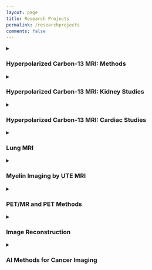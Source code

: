 ```yaml
---
layout: page
title: Research Projects
permalink: /researchprojects
comments: false
---
```


<details>
<summary><h3>Hyperpolarized Carbon-13 MRI: Methods</h3></summary>

Hyperpolarized Carbon-13 MRI is a relatively novel imaging method of collecting in vivo metabolic information in a minimally invasive imaging procedure. Applications for this technique span various anatomical organs, including: cardiac, kidneys, brain, liver, pancreas, and clinical significances, such as: disease and cancer staging, response to therapy and surgical planning. UCSF pioneered this work with the first in vivo human study in 2013 and continues to be a strong leader in the field. Our group currently focuses on kidney and cardiac applications as well as development of acquisition methods and analysis tools to improve speed/SNR of imaging procedures and quantification of results.  

Our group has developed a “push-button” image acquisition methodology for semi-autonomous Hyperpolarized MR scans [1]. The user defines a region of interest (ROI) relative to the image volume, and then initiates the scan at the start of injection. The software is designed to autonomously perform all required calibrations and trigger acquisition: determine experimental timing (bolus tracking), adjust and capture MRI system properties (fine CF, B0, B1 calibration), and initiate rapid metabolic imaging. This system is defined using the [RTHawk Research Platform](https://vista.ai/products/research-rthawk/) from Vista.ai which safely adds a layer of functionality to our clinical scanner. Our rapid metabolic imaging method consists of alternating, metabolite-selective sequences which utilize either spectral-spatial or spectrally selective excitations. Coupled with automated bolus-triggering and calibrations, with our current methodology we are able to consistently maximize SNR and characterize near real-time metabolism.

Experiment Recordings:

* [Annotated Demo](https://youtu.be/ifZV_-7y7sY)
* [Human Brain](https://youtu.be/Oq36Z7ayQ0g)
* [Human Kidney](https://youtu.be/Joc9LABNRbc)

![HP Methods](../assets/images/research_projects/hpmethods.jpeg)

The dynamic metabolite maps acquired after reconstruction provide relative measurements over time. However, in most applications, we are interested in looking at other metrics that may serve as biomarkers. This includes model-free metrics such as the area-under-the-curve (AUC) or AUC ratios (for example, the pyruvate to lactate AUC ratio), as well as time-to-peak (TTP). Additionally, we can use and fit our acquired dynamic signals to a pharmacokinetic model to estimate apparent rate constants such as the pyruvate to lactate rate constant (kPL). Our group has worked on and developed an inputless one-compartment model [2] (can be accessed in the [Hyperpolarized MRI Toolbox](https://github.com/LarsonLab/hyperpolarized-mri-toolbox)).

1. Tang S, Milshteyn E, Reed G, Gordon J, Bok R, Zhu X, Zhu Z, Vigneron DB, Larson PEZ. A regional bolus tracking and real-time B1 calibration method for hyperpolarized 13 C MRI. Magn Reson Med. 2019 Feb;81(2):839-851. doi: 10.1002/mrm.27391. Epub 2018 Sep 18. PMID: 30277268; PMCID: PMC6289616.
2. Larson PEZ, Chen HY, Gordon JW, Korn N, Maidens J, Arcak M, Tang S, Criekinge M, Carvajal L, Mammoli D, Bok R, Aggarwal R, Ferrone M, Slater JB, Nelson SJ, Kurhanewicz J, Vigneron DB. Investigation of analysis methods for hyperpolarized 13C-pyruvate metabolic MRI in prostate cancer patients. NMR Biomed. 2018 Nov;31(11):e3997. doi: 10.1002/nbm.3997. Epub 2018 Sep 19. PMID: 30230646; PMCID: PMC6392436.

</details>

<details>
<summary><h3>Hyperpolarized Carbon-13 MRI: Kidney Studies</h3></summary>

Chronic kidney disease and kidney cancer are two diametrically opposed pathologies but are connected in a number of ways and both pose significant public health challenges. UCSF Medical Center is a top 10 hospital in the nation and the best in Northern California for kidney care and each of its locations treats a large number of patients with kidney disease and kidney cancer. The wide-spread use of computed tomography (CT), ultrasound imaging (US) and magnetic resonance imaging (MRI) has led to an improvement on kidney disease and kidney cancer detection. However, the noninvasive prediction of renal tumor aggressiveness and rejection of kidney allograft remain a challenge with conventional imaging. As a highly energy dependent organ, the kidney requires mitochondrial oxidative phosphorylation and ATP generation for essential renal functions and protection against injury. Altered energy metabolism plays a central role in various kidney diseases and can be detected by hyperpolarized (HP) 13C metabolic MRI. To meet the clinical needs in kidney disease, our group is developing and applying HP 13C pyruvate MRI in patients with renal cell carcinoma (RCC) and patients with transplanted kidneys to identify novel imaging techniques and develop them into practical, useful diagnostic tools under the leadership of Drs. Jane Wang and Peder Larson.

For the research on patients with renal tumors, our group has published a paper in Cancer, an international interdisciplinary journal of the American Cancer Society. The paper describes the first study of a cohort of renal tumor patients with HP 13C MRI technology and correlations to tumor pathology. So far, we showed that HP 13C MRI enabled improved prediction of high-grade RCCs and the potential of incorporating metabolism information from HP 13C MRI to improve the prediction of aggressive renal tumors.

![HP Kidney 1](../assets/images/research_projects/hp_kidney1.png)

For the research on patients with transplanted kidneys, our group has presented our initial experience in applying HP [1-13C]pyruvate MRI to assess energy metabolism in patients with kidney allograft, and this work is ongoing.

![HP Kidney 2](../assets/images/research_projects/hp_kidney2.png)

1. Tang S, Meng M V., Slater JB, et al. Metabolic imaging with hyperpolarized 13C pyruvate magnetic resonance imaging in patients with renal tumors—Initial experience. Cancer. 2021;127(15):2693-2704. doi:10.1002/cncr.33554

</details>

<details>
<summary><h3>Hyperpolarized Carbon-13 MRI: Cardiac Studies</h3></summary>

UCSF is one of six sites conducting hyperpolarized 13C cardiac MRI experiments, comparing healthy volunteers to hypertrophic cardiomyopathy (HCM) patients in collaboration with Dr. Roselle Abraham’s HCM clinic, a designated Center of Excellence. Hyperpolarized 13C offers a distinct advantage over FDG-PET, CEST, and 1H MRS, enabling the assessment of multiple metabolic pathways and the tracking of pyruvate-to-lactate and pyruvate-to-bicarbonate flux in a quick, non-invasive manner. Given that HCM is considered a metabolic disease, insights into various metabolic phenotypes and genotypes provide a foundation for tailored therapies. 

In this ongoing study, HCM patients and healthy volunteers are injected with 1-13C pyruvate and scanned at 3T with a Helmholz “clamshell” transmit coil and an 8-channel “paddle” receive array. The HP 1-13C pyruvate scan uses an autonomous scanning protocol (RTHawk) including metabolite-specific imaging using a spectral-spatial pulse and spiral readout to acquire 2D short-axis images. We perform pharmacokinetic modeling using a unidirectional three-site “inputless” model with one physical compartment to assess the conversion of pyruvate-to-lactate (kPL) and pyruvate-to-bicarbonate (kPB). Subjects undergo fasted and fed studies, with a dose of oral glucose given in between scans to assess metabolic response and glycolysis-glucose oxidation coupling. 

So far, we have demonstrated high quality metabolic imaging across the human heart in both volunteers and HCM patients.  We also showed that, in healthy participants, kPL and kPB increased after oral glucose consumption. Additionally, the correlation of kPB with blood glucose levels was highly significant. This aligns with the fact that a healthy, metabolically flexible heart utilizes fatty acids in the fasting state and transitions to more efficient oxidative phosphorylation when glucose is available. 

![HP Cardiac](../assets/images/research_projects/hpcardiac.png)
Kinetic rate maps in healthy volunteers before and after oral glucose load, overlaid on 1H anatomical images. These measures of LDH and PDH activity are relatively uniform across the LV myocardium in healthy volunteers.

1. Chen, Hsin-Yu, Jeremy W. Gordon, Nicholas Dwork, Brian T. Chung, Andrew Riselli, Sanjay Sivalokanathan, Robert A. Bok, et al. “Probing Human Heart TCA Cycle Metabolism and Response to Glucose Load Using Hyperpolarized [2-13C]Pyruvate MRS.” NMR in Biomedicine (2023): e5074. <https://doi.org/10.1002/nbm.5074>
2. Larson, Peder E. Z., Shuyu Tang, Xiaoxi Liu, Avantika Sinha, Nicholas Dwork, Sanjay Sivalokanathan, Jing Liu, et al. “Regional Quantification of Cardiac Metabolism with Hyperpolarized [1-13C]-Pyruvate CMR Evaluated in an Oral Glucose Challenge.” Journal of Cardiovascular Magnetic Resonance 25, no. 1 (December 14, 2023): 77. <https://doi.org/10.1186/s12968-023-00972-7>

</details>

<details>
<summary><h3>Lung MRI</h3></summary>

MRI of the lungs has the potential to provide a range of anatomical and functional information to characterize the composition, structure, ventilation and perfusion. Use of pulmonary MRI is limited by relatively low signal due to the lower tissue density, artifacts and rapid signal decay rates due to magnetic susceptibility differences between tissue and air in the lungs, and tissue motion.

We are developing new techniques for high-resolution and functional MRI of the lungs. This includes the use of ultrashort echo time (UTE) pulse sequences that can efficiently capture the rapidly decaying signals. We have also pioneered novel data acquisition and reconstruction strategies that can account for motion while efficiently using data to maximize SNR. This includes dynamic 3D navigators [1], iterative motion compensation (iMoCo) reconstruction [2], and Motion-Compensated Low Rank (MoCoLoR) reconstruction [3]. In addition to providing high-resolution structural imaging, these methods can also measure ventilation by measuring changes across the respiratory cycle.

These methods are being translated into clinical studies, with a focus on pediatric imaging where it is desirable to eliminate CT scans and their associated radiation exposure. They are also being used with newly available commercial mid-field (0.5 T) MRI systems, which in the lungs are very promising due to the reduced magnetic susceptibility effects and longer signal decay rates.

![Lung MRI 1](../assets/images/research_projects/lung_mri_1.jpeg)
Illustration of the iterative motion-compensation (iMoCo) reconstruction for UTE Lung MRI data [2], where respiratory motion can be estimated from the data itself. After dividing the data up into different motion states, images of each state are created via a motion-resolved reconstruction and then registered to each other. This is fed into the final reconstruction which can then use data from the entire free-breathing scan, maximizing the SNR efficiency.

![Lung MRI 2](../assets/images/research_projects/lung_mri_2.jpg)
Motion-compensated low-rank (MoCoLoR) reconstructions of UTE Lung MRI data across a range of patient research subjects with various ages, body sizes, and pathologies [3].

1. Jiang, Wenwen, Frank Ong, Kevin M Johnson, Scott K Nagle, Thomas A Hope, Michael Lustig, and Peder E.Z. Larson. “Motion Robust High Resolution 3D Free-Breathing Pulmonary MRI Using Dynamic 3D Image Self-Navigator.” Magnetic Resonance in Medicine, n.d., n/a-n/a. <https://doi.org/10.1002/mrm.26958>  
<https://github.com/PulmonaryMRI/pulmonary-MRI-reconstruction>
2. Zhu, Xucheng, Marilynn Chan, Michael Lustig, Kevin M. Johnson, and Peder E. Z. Larson. “Iterative Motion-Compensation Reconstruction Ultra-Short TE (iMoCo UTE) for High-Resolution Free-Breathing Pulmonary MRI.” Magnetic Resonance in Medicine 83, no. 4 (2020): 1208–21. <https://doi.org/10.1002/mrm.27998>  
<https://github.com/PulmonaryMRI/imoco_recon>
3. Tan, Fei, Xucheng Zhu, Marilynn Chan, Matthew A. Zapala, Shreyas S. Vasanawala, Frank Ong, Michael Lustig, and Peder E. Z. Larson. “Motion-Compensated Low-Rank Reconstruction for Simultaneous Structural and Functional UTE Lung MRI.” Magnetic Resonance in Medicine 90, no. 3 (2023): 1101–13. <https://doi.org/10.1002/mrm.29703>  
<https://github.com/PulmonaryMRI/MoCoLoR>

</details>

<details>
<summary><h3>Myelin Imaging by UTE MRI</h3></summary>

The myelin sheath plays an important role in normal brain function and development by facilitating long-range conduction of electrical impulses across the brain and protecting nerve fibers from injury. Loss or damage of myelin is implicated in numerous neurological disorders, including the neurodegenerative disease of multiple sclerosis (MS) associated with gross white matter damage and characteristic foci of demyelination. The benefits of myelin imaging include, myelination monitoring during aging in healthy subjects, early detection of demyelination, and assessing the treatment and re-myelination process in patients. However, due to the specific chemical environment of the bilayer-bound protons, 75% of the myelin lipid protons have T2 values well below 1 ms, which lead to magnetization decay too fast to be captured by conventional MRI techniques with TEs of milliseconds or longer.

The most promising method for direct measurement of myelin is ultra-short echo time (UTE) and/or zero echo time (ZTE) MRI pulse sequences. Most UTE sequences require the immediate application of the readout gradients after the completion of the RF pulses and a center-out k-space trajectory in each data acquisition to achieve the minimum possible TE, which is on the order of microseconds to capture the fast decaying signals of myelin protons. The main challenge for these methods is to separate myelin ultrashort-T2 signals from the much larger water proton signals using a combination of an inversion recovery (IR) suppression and a dual-echo subtraction. Other studies have fitted T2*-relaxometry based on multiple components exponential decay models to extract myelin signals, which shows potential for quantitative analysis.

We are working to develop and apply novel UTE MRI sequences and/or post-processing methods for direct myelin imaging. For example, utilizing novel non-Cartesian k-space patterns, multiple TE acquisitions, combining other MRI techniques like balanced steady state free precession (bSSFP) to UTE MRI, and establishing comprehensive fitting models to separate signals originating from myelin. In addition, we are partnering with collaborators at UCSF Neurology to apply these UTE MRI based imaging modalities to better characterize lesions in MS patients.

![Myelin Imaging](../assets/images/research_projects/myelin_ute.jpeg)

1. Boucneau, Tanguy, Peng Cao, Shuyu Tang, Misung Han, Duan Xu, Roland G. Henry, and Peder E. Z. Larson. “In Vivo Characterization of Brain Ultrashort-T2 Components.” Magnetic Resonance in Medicine 80, no. 2 (August 1, 2018): 726–35. <https://doi.org/10.1002/mrm.27037>
2. Deveshwar, Nikhil, Jingwen Yao, Misung Han, Nicholas Dwork, Xin Shen, Emil Ljungberg, Eduardo Caverzasi, et al. “Quantification of the in Vivo Brain Ultrashort-T2 * Component in Healthy Volunteers.” Magnetic Resonance in Medicine, January 30, 2024. <https://doi.org/10.1002/mrm.30013>

</details>

<details>
<summary><h3>PET/MR and PET Methods</h3></summary>

Positron emission tomography (PET) provides valuable information about tissue function such as metabolism, perfusion, and more. Hybrid PET/MRI systems are recently introduced commercially, and combine the functional information from PET tracers with the soft-tissue contrast from MRI. For PET/MR we have worked on motion management, quantitative imaging, and image reconstruction, and several of these techniques have broad applicability for PET.

Spatially and quantitatively accurate PET requires knowledge of positron attenuation and tissue motion. For attenuation, this information is usually derived from CT, but is challenging to derive from MRI. We pioneered methods utilizing specialized ZTE MRI scans and also the use of deep learning for MR-based attenuation correction. Most recently, we integrated a Bayesian deep learning method directly with the PET reconstruction [1].  We have also integrated MRI-derived measurements of motion to correct PET data [2].

In addition to attenuation and motion correction, we have worked to more generally understand what information is shared versus what information is unique between PET and MRI. Our work generating synthetic PET data from MRI datasets illustrates typical PET distributions, which can be used for generating testing data but also identifying abnormal PET distributions [3].

![PET](../assets/images/research_projects/pet_mr.png)
PET/MRI reconstruction integrating MR-based attenuation correction maps and their expected uncertainty derived using a Bayesian CNN along with a maximum likelihood estimation of attenuation and activity (MLAA) method weighted based on the confidence of the attenuation maps [1].

1. Leynes, Andrew P., Sangtae Ahn, Kristen A. Wangerin, Sandeep S. Kaushik, Florian Wiesinger, Thomas A. Hope, and Peder E. Z. Larson. “Attenuation Coefficient Estimation for PET/MRI With Bayesian Deep Learning Pseudo-CT and Maximum Likelihood Estimation of Activity and Attenuation.” IEEE Transactions on Radiation and Plasma Medical Sciences, 2021, 1–1. <https://doi.org/10.1109/TRPMS.2021.3118325>
2. Yang, Jaewon, Mehdi Khalighi, Thomas A. Hope, Karen Ordovas, and Youngho Seo. “Technical Note: Fast Respiratory Motion Estimation Using Sorted Singles without Unlist Processing: A Feasibility Study.” Medical Physics 44, no. 5 (May 1, 2017): 1632–37. <https://doi.org/10.1002/mp.12115>
3. Rajagopal, Abhejit, Yutaka Natsuaki, Kristen Wangerin, Mahdjoub Hamdi, Hongyu An, John J. Sunderland, Richard Laforest, Paul E. Kinahan, Peder E. Z. Larson, and Thomas A. Hope. “Synthetic PET via Domain Translation of 3-D MRI.” IEEE Transactions on Radiation and Plasma Medical Sciences 7, no. 4 (April 2023): 333–43. <https://doi.org/10.1109/TRPMS.2022.3223275>

</details>

<details>
<summary><h3>Image Reconstruction</h3></summary>

MR images are obtained in the frequency domain, or k-space, and are transformed, typically with a FFT to generate images for research and diagnostic purposes. However, since MRI is a  slower imaging modality compared to its peers like CT, recent research looked to develop methods to speed up the reconstruction process which can broadly be defined as model-based and deep learning based.

Model-based methods, including parallel imaging and compressed sensing use physical constraints to speed up the scan. Parallel imaging techniques such as SENSE and GRAPPA leverage spatial information from multiple receive coil signals to reconstruct MR images. This can reduce the acquisition time since k-space is undersampled while maintaining image quality. Compressed sensing exploits the inherent sparsity of medical images in the wavelet domain and uses iterative non-linear reconstruction solvers to converge to a generated image.

Deep-learning methods, and by extension, unrolled algorithms attempt to leverage the data consistency with traditional iterative reconstruction but also take advantage of learning from vast datasets to capture patterns and relationships on a population level that wouldn’t be easy using classic methods. These methods are data hungry and computationally expensive. 

Our research group has experience in developing and applying both types of methods, with our most recent work focusing on deep-learning methods. This has included developing a scan-specific, self-supervised method that does not require training or calibration data [1] and using deep generative models to synthesize large amounts of raw data from clinical images that can be used to train these models [2].

![Image Reconstruction 1](../assets/images/research_projects/img_recon_1.png)

![Image Reconstruction 2](../assets/images/research_projects/img_recon_2.png)

1. Leynes, Andrew P., Nikhil Deveshwar, Srikantan S. Nagarajan, and Peder E. Z. Larson. “Scan-Specific Self-Supervised Bayesian Deep Non-Linear Inversion for Undersampled MRI Reconstruction.” arXiv, December 9, 2023. <https://doi.org/10.48550/arXiv.2203.00361>
2. Deveshwar, Nikhil, Abhejit Rajagopal, Sule Sahin, Efrat Shimron, and Peder E. Z. Larson. “Synthesizing Complex-Valued Multicoil MRI Data from Magnitude-Only Images.” Bioengineering 10, no. 3 (March 2023): 358. <https://doi.org/10.3390/bioengineering10030358>

</details>

<details>
<summary><h3>AI Methods for Cancer Imaging</h3></summary>

Biomedical imaging is an integral part of the management of cancer, from diagnosis to staging and monitoring response to treatments. Modern computer vision and AI techniques are set to revolutionize cancer imaging. We believe there are significant opportunities to create more reproducible assessments, automated quantifications of disease, and even discover new imaging characteristics of aggressive disease.

In primary prostate cancer and localized kidney cancer, the main challenge is to improve our identification of aggressive, clinically-significant disease. In primary prostate cancer, MRI is typically used prior to biopsy, offering an opportunity to better localize biopsy samples or even rule out the need for biopsy. We have curated an internal database of over 1000 prostate cancer patients with MRI. We have also developed a specialized, mixed-supervision deep learning method to utilize all available clinical pathology data regardless of its specificity, and this was shown to improve performance of identification of clinically-significant prostate cancer [1]. We also showed it can be used across different medical centers data with federated learning, a distributed method that doesn’t require data sharing [2].

![AI Methods Cancer Imaging](../assets/images/research_projects/ai_cancer.png)

We are also exploring projects using other imaging modalities where UCSF has significant experience such as PET for metastatic prostate cancer and CT for kidney cancers, all still aiming to improve our assessments of cancer with imaging.

1. Rajagopal, Abhejit, Antonio C. Westphalen, Nathan Velarde, Tim Ullrich, Jeffry P. Simko, Hao Nguyen, Thomas A. Hope, Peder E. Z. Larson, and Kirti Magudia. “Mixed Supervision of Histopathology Improves Prostate Cancer Classification from MRI.” arXiv, December 12, 2022. <https://doi.org/10.48550/arXiv.2212.06336>
2. Rajagopal, Abhejit, Ekaterina Redekop, Anil Kemisetti, Rushikesh Kulkarni, Steven Raman, Karthik Sarma, Kirti Magudia, Corey W. Arnold, and Peder E. Z. Larson. “Federated Learning with Research Prototypes: Application to Multi-Center MRI-Based Detection of Prostate Cancer with Diverse Histopathology.” Academic Radiology, Special Issue: Adapting after COVID, 30, no. 4 (April 1, 2023): 644–57. <https://doi.org/10.1016/j.acra.2023.02.012>

</details>
